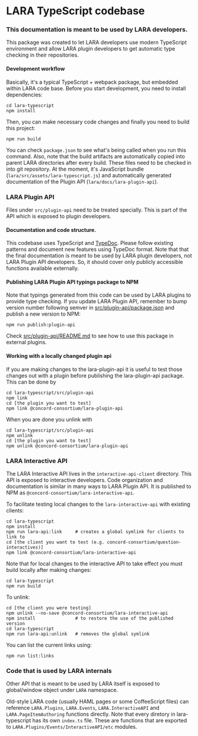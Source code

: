 # LARA TypeScript codebase

### This documentation is meant to be used by LARA developers.

This package was created to let LARA developers use modern TypeScript environment and allow LARA plugin
developers to get automatic type checking in their repositories.

#### Development workflow

Basically, it's a typical TypeScript + webpack package, but embedded within LARA code base.
Before you start development, you need to install dependencies:
```
cd lara-typescript
npm install
```

Then, you can make necessary code changes and finally you need to build this project:

```
npm run build
```

You can check `package.json` to see what's being called when you run this command. Also, note that the build artifacts
are automatically copied into parent LARA directories after every build. These files need to be checked in into git
repository. At the moment, it's JavaScript bundle (`lara/src/assets/lara-typescript.js`) and automatically
generated documentation of the Plugin API (`lara/docs/lara-plugin-api`).

### LARA Plugin API

Files under `src/plugin-api` need to be treated specially. This is part of the API which is exposed to plugin developers.

#### Documentation and code structure.

This codebase uses TypeScript and [TypeDoc](https://typedoc.org/). Please follow existing patterns and document
new features using TypeDoc format. Note that that the final documentation is meant to be used by LARA plugin developers,
not LARA Plugin API developers. So, it should cover only publicly accessible functions available externally.

#### Publishing LARA Plugin API typings package to NPM

Note that typings generated from this code can be used by LARA plugins to provide type checking.
If you update LARA Plugin API, remember to bump version number following semver in
[src/plugin-api/package.json](src/plugin-api/package.json)
and publish a new version to NPM:

```
npm run publish:plugin-api
```

Check [src/plugin-api/README.md](src/plugin-api/README.md) to see how to use this package in external plugins.

#### Working with a locally changed plugin api

If you are making changes to the lara-plugin-api it is useful to test those changes out
with a plugin before publishing the lara-plugin-api package.  This can be done by

```
cd lara-typescript/src/plugin-api
npm link
cd [the plugin you want to test]
npm link @concord-consortium/lara-plugin-api
```

When you are done you unlink with

```
cd lara-typescript/src/plugin-api
npm unlink
cd [the plugin you want to test]
npm unlink @concord-consortium/lara-plugin-api
```

### LARA Interactive API

The LARA Interactive API lives in the `interactive-api-client` directory. This API is exposed to interactive developers.
Code organization and documentation is similar in many ways to LARA Plugin API. It is published to NPM as `@concord-consortium/lara-interactive-api`.

To facilitate testing local changes to the `lara-interactive-api` with existing clients:

```
cd lara-typescript
npm install  
npm run lara-api:link     # creates a global symlink for clients to link to
cd [the client you want to test (e.g. concord-consortium/question-interactives)]
npm link @concord-consortium/lara-interactive-api
```

Note that for local changes to the interactive API to take effect you must build locally after making changes:

```
cd lara-typescript
npm run build
```

To unlink:

```
cd [the client you were testing]
npm unlink --no-save @concord-consortium/lara-interactive-api
npm install               # to restore the use of the published version
cd lara-typescript
npm run lara-api:unlink   # removes the global symlink
```

You can list the current links using:

```
npm run list:links
```

### Code that is used by LARA internals

Other API that is meant to be used by LARA itself is exposed to global/window object under `LARA` namespace.

Old-style LARA code (usually HAML pages or some CoffeeScript files) can reference `LARA.Plugins`, `LARA.Events`,
`LARA.InteractiveAPI` and `LARA.PageItemAuthoring` functions directly. Note that every diretory in lara-typescript has
its own `index.ts` file. These are functions that are exported to `LARA.Plugins/Events/InteractiveAPI/etc` modules.

